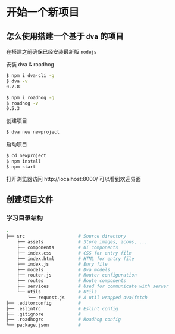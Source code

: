 # 开始一个新项目

## 怎么使用搭建一个基于 `dva` 的项目

在搭建之前确保已经安装最新版 `nodejs`

安装 dva & roadhog

```bash
$ npm i dva-cli -g
$ dva -v
0.7.8
```

```bash
$ npm i roadhog -g
$ roadhog -v
0.5.3
```

创建项目

```bash
$ dva new newproject
```

启动项目

```bash
$ cd newproject
$ npm install
$ npm start
```

打开浏览器访问 http://localhost:8000/ 可以看到欢迎界面

## 创建项目文件

### 学习目录结构

```bash
.
├── src                    # Source directory
    ├── assets             # Store images, icons, ...
    ├── components         # UI components
    ├── index.css          # CSS for entry file
    ├── index.html         # HTML for entry file
    ├── index.js           # Enry file
    ├── models             # Dva models
    ├── router.js          # Router configuration
    ├── routes             # Route components
    ├── services           # Used for communicate with server
    └── utils              # Utils
        └── request.js     # A util wrapped dva/fetch
├── .editorconfig          #
├── .eslintrc              # Eslint config
├── .gitignore             #
├── .roadhogrc             # Roadhog config
└── package.json           #
```

